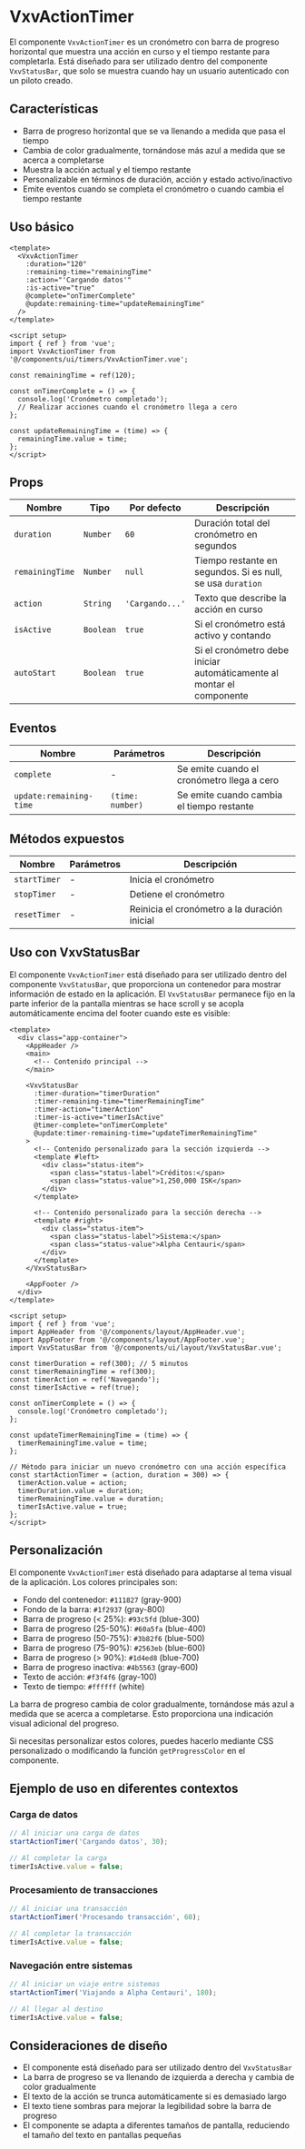 # VxvActionTimer

El componente `VxvActionTimer` es un cronómetro con barra de progreso horizontal que muestra una acción en curso y el tiempo restante para completarla. Está diseñado para ser utilizado dentro del componente `VxvStatusBar`, que solo se muestra cuando hay un usuario autenticado con un piloto creado.

## Características

- Barra de progreso horizontal que se va llenando a medida que pasa el tiempo
- Cambia de color gradualmente, tornándose más azul a medida que se acerca a completarse
- Muestra la acción actual y el tiempo restante
- Personalizable en términos de duración, acción y estado activo/inactivo
- Emite eventos cuando se completa el cronómetro o cuando cambia el tiempo restante

## Uso básico

```vue
<template>
  <VxvActionTimer
    :duration="120"
    :remaining-time="remainingTime"
    :action="'Cargando datos'"
    :is-active="true"
    @complete="onTimerComplete"
    @update:remaining-time="updateRemainingTime"
  />
</template>

<script setup>
import { ref } from 'vue';
import VxvActionTimer from '@/components/ui/timers/VxvActionTimer.vue';

const remainingTime = ref(120);

const onTimerComplete = () => {
  console.log('Cronómetro completado');
  // Realizar acciones cuando el cronómetro llega a cero
};

const updateRemainingTime = (time) => {
  remainingTime.value = time;
};
</script>
```

## Props

| Nombre | Tipo | Por defecto | Descripción |
|--------|------|-------------|-------------|
| `duration` | `Number` | `60` | Duración total del cronómetro en segundos |
| `remainingTime` | `Number` | `null` | Tiempo restante en segundos. Si es null, se usa `duration` |
| `action` | `String` | `'Cargando...'` | Texto que describe la acción en curso |
| `isActive` | `Boolean` | `true` | Si el cronómetro está activo y contando |
| `autoStart` | `Boolean` | `true` | Si el cronómetro debe iniciar automáticamente al montar el componente |

## Eventos

| Nombre | Parámetros | Descripción |
|--------|------------|-------------|
| `complete` | - | Se emite cuando el cronómetro llega a cero |
| `update:remaining-time` | `(time: number)` | Se emite cuando cambia el tiempo restante |

## Métodos expuestos

| Nombre | Parámetros | Descripción |
|--------|------------|-------------|
| `startTimer` | - | Inicia el cronómetro |
| `stopTimer` | - | Detiene el cronómetro |
| `resetTimer` | - | Reinicia el cronómetro a la duración inicial |

## Uso con VxvStatusBar

El componente `VxvActionTimer` está diseñado para ser utilizado dentro del componente `VxvStatusBar`, que proporciona un contenedor para mostrar información de estado en la aplicación. El `VxvStatusBar` permanece fijo en la parte inferior de la pantalla mientras se hace scroll y se acopla automáticamente encima del footer cuando este es visible:

```vue
<template>
  <div class="app-container">
    <AppHeader />
    <main>
      <!-- Contenido principal -->
    </main>

    <VxvStatusBar
      :timer-duration="timerDuration"
      :timer-remaining-time="timerRemainingTime"
      :timer-action="timerAction"
      :timer-is-active="timerIsActive"
      @timer-complete="onTimerComplete"
      @update:timer-remaining-time="updateTimerRemainingTime"
    >
      <!-- Contenido personalizado para la sección izquierda -->
      <template #left>
        <div class="status-item">
          <span class="status-label">Créditos:</span>
          <span class="status-value">1,250,000 ISK</span>
        </div>
      </template>

      <!-- Contenido personalizado para la sección derecha -->
      <template #right>
        <div class="status-item">
          <span class="status-label">Sistema:</span>
          <span class="status-value">Alpha Centauri</span>
        </div>
      </template>
    </VxvStatusBar>

    <AppFooter />
  </div>
</template>

<script setup>
import { ref } from 'vue';
import AppHeader from '@/components/layout/AppHeader.vue';
import AppFooter from '@/components/layout/AppFooter.vue';
import VxvStatusBar from '@/components/ui/layout/VxvStatusBar.vue';

const timerDuration = ref(300); // 5 minutos
const timerRemainingTime = ref(300);
const timerAction = ref('Navegando');
const timerIsActive = ref(true);

const onTimerComplete = () => {
  console.log('Cronómetro completado');
};

const updateTimerRemainingTime = (time) => {
  timerRemainingTime.value = time;
};

// Método para iniciar un nuevo cronómetro con una acción específica
const startActionTimer = (action, duration = 300) => {
  timerAction.value = action;
  timerDuration.value = duration;
  timerRemainingTime.value = duration;
  timerIsActive.value = true;
};
</script>
```

## Personalización

El componente `VxvActionTimer` está diseñado para adaptarse al tema visual de la aplicación. Los colores principales son:

- Fondo del contenedor: `#111827` (gray-900)
- Fondo de la barra: `#1f2937` (gray-800)
- Barra de progreso (< 25%): `#93c5fd` (blue-300)
- Barra de progreso (25-50%): `#60a5fa` (blue-400)
- Barra de progreso (50-75%): `#3b82f6` (blue-500)
- Barra de progreso (75-90%): `#2563eb` (blue-600)
- Barra de progreso (> 90%): `#1d4ed8` (blue-700)
- Barra de progreso inactiva: `#4b5563` (gray-600)
- Texto de acción: `#f3f4f6` (gray-100)
- Texto de tiempo: `#ffffff` (white)

La barra de progreso cambia de color gradualmente, tornándose más azul a medida que se acerca a completarse. Esto proporciona una indicación visual adicional del progreso.

Si necesitas personalizar estos colores, puedes hacerlo mediante CSS personalizado o modificando la función `getProgressColor` en el componente.

## Ejemplo de uso en diferentes contextos

### Carga de datos

```javascript
// Al iniciar una carga de datos
startActionTimer('Cargando datos', 30);

// Al completar la carga
timerIsActive.value = false;
```

### Procesamiento de transacciones

```javascript
// Al iniciar una transacción
startActionTimer('Procesando transacción', 60);

// Al completar la transacción
timerIsActive.value = false;
```

### Navegación entre sistemas

```javascript
// Al iniciar un viaje entre sistemas
startActionTimer('Viajando a Alpha Centauri', 180);

// Al llegar al destino
timerIsActive.value = false;
```

## Consideraciones de diseño

- El componente está diseñado para ser utilizado dentro del `VxvStatusBar`
- La barra de progreso se va llenando de izquierda a derecha y cambia de color gradualmente
- El texto de la acción se trunca automáticamente si es demasiado largo
- El texto tiene sombras para mejorar la legibilidad sobre la barra de progreso
- El componente se adapta a diferentes tamaños de pantalla, reduciendo el tamaño del texto en pantallas pequeñas
